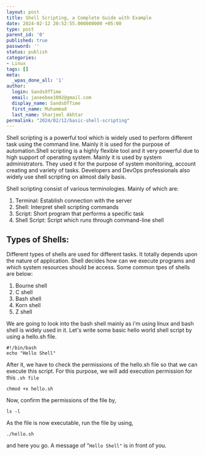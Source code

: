 ```yaml
---
layout: post
title: Shell Scripting, a Complete Guide with Example 
date: 2024-02-12 20:52:55.000000000 +05:00
type: post
parent_id: '0'
published: true
password: ''
status: publish
categories:
- Linux
tags: []
meta:
  _wpas_done_all: '1'
author:
  login: SandsOfTime
  email: janeebee1092@gmail.com
  display_name: SandsOfTime
  first_name: Muhammad
  last_name: Sharjeel Akhtar
permalink: "2024/02/12/basic-shell-scripting"
---
```

Shell scripting is a powerful tool which is widely used to perform different task using the command line. Mainly it is used for the purpose of automation.Shell scripting is a highly flexible tool and it very powerful due to high support of operating system. Mainly it is used by system administrators. They used it for the purpose of system monitoring, account creating and variety of tasks. Developers and DevOps professionals also widely use shell scripting on almost daily basis.

Shell scripting consist of various terminologies. Mainly of which are:

1. Terminal: Establish connection with the server
2. Shell: Interpret shell scripting commands
3. Script: Short program that performs a specific task
4. Shell Script: Script which runs through command-line shell

## Types of Shells:

Different types of shells are used for different tasks. It totally depends upon the nature of application. Shell decides how can we execute programs and which system resources should be access. Some common tpes of shells are below:

1. Bourne shell
2. C shell
3. Bash shell
4. Korn shell
5. Z shell

We are going to look into the bash shell mainly as i'm using linux and bash shell is widely used in it. Let's write some basic hello world shell script by using a hello.sh file.

```
#!/bin/bash
echo "Hello Shell"
```

After it, we have to check the permissions of the hello.sh file so that we can execute this script. For this purpose, we will add execution permission for this `.sh file`

```
chmod +x hello.sh
```

Now, confirm the permissions of the file by,

```
ls -l
```

As the file is now executable, run the file by using,

```
./hello.sh
```

and here you go. A message of "`Hello Shell"` is in front of you.
